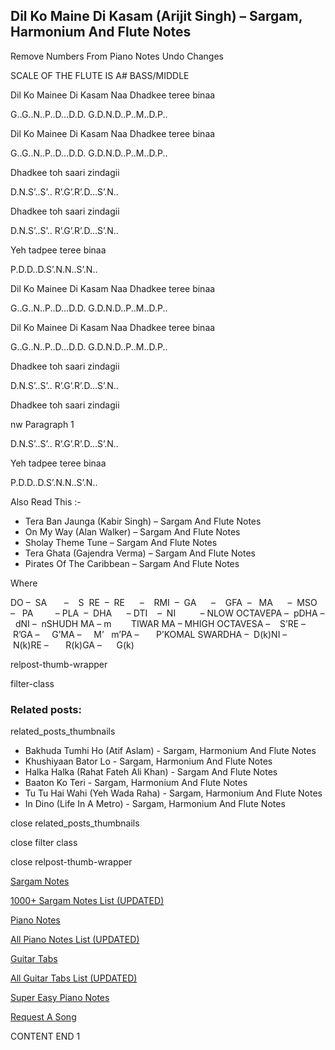 
## Dil Ko Maine Di Kasam (Arijit Singh) – Sargam, Harmonium And Flute Notes

Remove Numbers From Piano Notes
Undo Changes

SCALE OF THE FLUTE IS A# BASS/MIDDLE

Dil Ko Mainee Di Kasam Naa Dhadkee teree binaa

G..G..N..P..D…D.D. G.D.N.D..P..M..D.P..

Dil Ko Mainee Di Kasam Naa Dhadkee teree binaa

G..G..N..P..D…D.D. G.D.N.D..P..M..D.P..

Dhadkee toh saari zindagii

D.N.S’..S’.. R’.G’.R’.D…S’.N..

Dhadkee toh saari zindagii

D.N.S’..S’.. R’.G’.R’.D…S’.N..

Yeh tadpee teree binaa

P.D.D..D.S’.N.N..S’.N..

Dil Ko Mainee Di Kasam Naa Dhadkee teree binaa

G..G..N..P..D…D.D. G.D.N.D..P..M..D.P..

Dil Ko Mainee Di Kasam Naa Dhadkee teree binaa

G..G..N..P..D…D.D. G.D.N.D..P..M..D.P..

Dhadkee toh saari zindagii

D.N.S’..S’.. R’.G’.R’.D…S’.N..

Dhadkee toh saari zindagii

nw Paragraph 1

D.N.S’..S’.. R’.G’.R’.D…S’.N..

Yeh tadpee teree binaa

P.D.D..D.S’.N.N..S’.N..

Also Read This :-



* Tera Ban Jaunga (Kabir Singh) – Sargam And Flute Notes
* On My Way (Alan Walker) – Sargam And Flute Notes
* Sholay Theme Tune – Sargam And Flute Notes
* Tera Ghata (Gajendra Verma) – Sargam And Flute Notes
* Pirates Of The Caribbean – Sargam And Flute Notes



Where



DO –  SA       –    S  RE  –  RE      –    RMI  –  GA      –    GFA  –   MA      –  MSO  –   PA         – PLA  –  DHA      – DTI    –  NI          – NLOW OCTAVEPA –  pDHA –  dNI –  nSHUDH MA – m        TIWAR MA – MHIGH OCTAVESA –    S’RE –     R’GA –     G’MA –     M’   m’PA –       P’KOMAL SWARDHA –  D(k)NI –       N(k)RE –       R(k)GA –      G(k)

relpost-thumb-wrapper

filter-class

### Related posts:

related_posts_thumbnails

* Bakhuda Tumhi Ho (Atif Aslam) - Sargam, Harmonium And Flute Notes
* Khushiyaan Bator Lo - Sargam, Harmonium And Flute Notes
* Halka Halka (Rahat Fateh Ali Khan) - Sargam And Flute Notes
* Baaton Ko Teri - Sargam, Harmonium And Flute Notes
* Tu Tu Hai Wahi (Yeh Wada Raha) - Sargam, Harmonium And Flute Notes
* In Dino (Life In A Metro) - Sargam, Harmonium And Flute Notes

close related_posts_thumbnails

close filter class

close relpost-thumb-wrapper

[Sargam Notes](https://www.notationsworld.com/sargam-notes.html)

[1000+ Sargam Notes List (UPDATED)](https://www.notationsworld.com/all-songs-list-sargam-notes.html)

[Piano Notes](https://www.notationsworld.com/piano-notes.html)

[All Piano Notes List (UPDATED)](https://www.notationsworld.com/all-songs-list-piano-notes.html)

[Guitar Tabs](https://www.notationsworld.com/guitar-tabs.html)

[All Guitar Tabs List (UPDATED)](https://www.notationsworld.com/all-songs-list-guitar-tabs.html)

[Super Easy Piano Notes](https://studywall.in/)

[Request A Song](https://www.notationsworld.com/request-a-song.html)

CONTENT END 1

